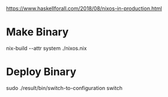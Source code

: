 https://www.haskellforall.com/2018/08/nixos-in-production.html

# Make Binary
nix-build --attr system ./nixos.nix

# Deploy Binary
sudo ./result/bin/switch-to-configuration switch
